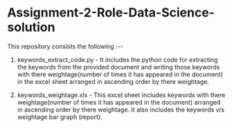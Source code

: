 # Assignment-2-Role-Data-Science-solution
This repository consists the following :--
  1. keywords_extract_code.py - It includes the python code for extracting the keywords from the provided document and writing those keywords
                                with there weightage(number of times it has appeared in the document) in the excel sheet arranged in ascending
                                order by there weightage.
                                
  2. keywords_weightage.xls - This excel sheet includes keywords with there weightage(number of times it has appeared in the document)                                   arranged in ascending order by there weightage. It also includes the keywords v/s weightage bar graph (report).
                                
